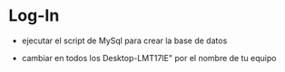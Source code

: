 # Log-In

- ejecutar el script de MySql para crear la base de datos

- cambiar en todos los Desktop-LMT17IE" por el nombre de tu equipo

